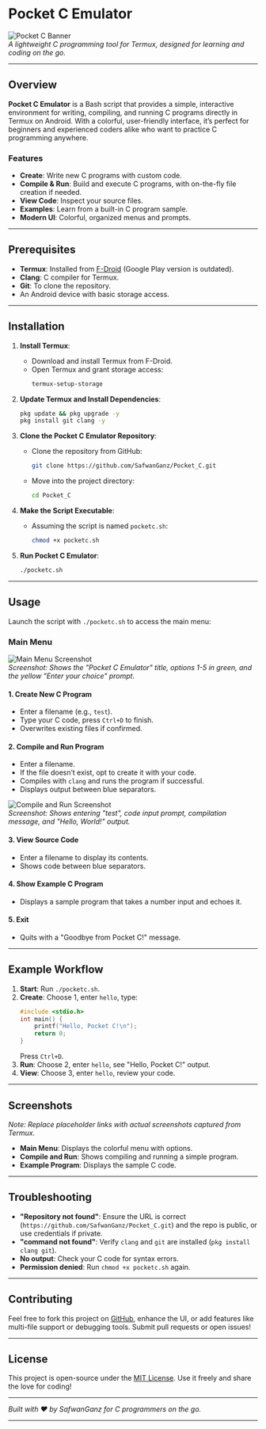 
# Pocket C Emulator

![Pocket C Banner](https://i.ibb.co/21VbZzdJ/20250304-015540.jpg)  
*A lightweight C programming tool for Termux, designed for learning and coding on the go.*

---

## Overview

**Pocket C Emulator** is a Bash script that provides a simple, interactive environment for writing, compiling, and running C programs directly in Termux on Android. With a colorful, user-friendly interface, it’s perfect for beginners and experienced coders alike who want to practice C programming anywhere.

### Features
- **Create**: Write new C programs with custom code.
- **Compile & Run**: Build and execute C programs, with on-the-fly file creation if needed.
- **View Code**: Inspect your source files.
- **Examples**: Learn from a built-in C program sample.
- **Modern UI**: Colorful, organized menus and prompts.

---

## Prerequisites

- **Termux**: Installed from [F-Droid](https://f-droid.org/packages/com.termux/) (Google Play version is outdated).
- **Clang**: C compiler for Termux.
- **Git**: To clone the repository.
- An Android device with basic storage access.

---

## Installation

1. **Install Termux**:
   - Download and install Termux from F-Droid.
   - Open Termux and grant storage access:
     ```bash
     termux-setup-storage
     ```

2. **Update Termux and Install Dependencies**:
   ```bash
   pkg update && pkg upgrade -y
   pkg install git clang -y
   ```

3. **Clone the Pocket C Emulator Repository**:
   - Clone the repository from GitHub:
     ```bash
     git clone https://github.com/SafwanGanz/Pocket_C.git
     ```
   - Move into the project directory:
     ```bash
     cd Pocket_C
     ```

4. **Make the Script Executable**:
   - Assuming the script is named `pocketc.sh`:
     ```bash
     chmod +x pocketc.sh
     ```

5. **Run Pocket C Emulator**:
   ```bash
   ./pocketc.sh
   ```

---

## Usage

Launch the script with `./pocketc.sh` to access the main menu:

### Main Menu
![Main Menu Screenshot](https://i.ibb.co/s96SrJxT/Screenshot-2025-03-04-01-58-45-528-com-termux.jpg)  
*Screenshot: Shows the "Pocket C Emulator" title, options 1-5 in green, and the yellow "Enter your choice" prompt.*

#### 1. Create New C Program
- Enter a filename (e.g., `test`).
- Type your C code, press `Ctrl+D` to finish.
- Overwrites existing files if confirmed.

#### 2. Compile and Run Program
- Enter a filename.
- If the file doesn’t exist, opt to create it with your code.
- Compiles with `clang` and runs the program if successful.
- Displays output between blue separators.

![Compile and Run Screenshot](https://i.ibb.co/dwTt8wpx/Screenshot-2025-03-04-02-03-08-516-com-termux.jpg)  
*Screenshot: Shows entering "test", code input prompt, compilation message, and "Hello, World!" output.*

#### 3. View Source Code
- Enter a filename to display its contents.
- Shows code between blue separators.

#### 4. Show Example C Program
- Displays a sample program that takes a number input and echoes it.


#### 5. Exit
- Quits with a "Goodbye from Pocket C!" message.

---

## Example Workflow

1. **Start**: Run `./pocketc.sh`.
2. **Create**: Choose 1, enter `hello`, type:
   ```c
   #include <stdio.h>
   int main() {
       printf("Hello, Pocket C!\n");
       return 0;
   }
   ```
   Press `Ctrl+D`.
3. **Run**: Choose 2, enter `hello`, see "Hello, Pocket C!" output.
4. **View**: Choose 3, enter `hello`, review your code.

---

## Screenshots

*Note: Replace placeholder links with actual screenshots captured from Termux.*

- **Main Menu**: Displays the colorful menu with options.
- **Compile and Run**: Shows compiling and running a simple program.
- **Example Program**: Displays the sample C code.

---

## Troubleshooting

- **"Repository not found"**: Ensure the URL is correct (`https://github.com/SafwanGanz/Pocket_C.git`) and the repo is public, or use credentials if private.
- **"command not found"**: Verify `clang` and `git` are installed (`pkg install clang git`).
- **No output**: Check your C code for syntax errors.
- **Permission denied**: Run `chmod +x pocketc.sh` again.

---

## Contributing

Feel free to fork this project on [GitHub](https://github.com/SafwanGanz/Pocket_C), enhance the UI, or add features like multi-file support or debugging tools. Submit pull requests or open issues!

---

## License

This project is open-source under the [MIT License](LICENSE). Use it freely and share the love for coding!

---

*Built with ❤️ by SafwanGanz for C programmers on the go.*

---
